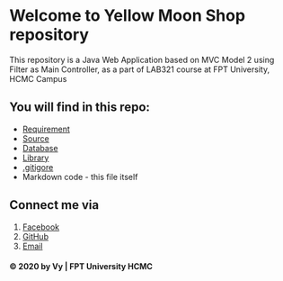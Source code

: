 # Welcome to Yellow Moon Shop repository
This repository is a Java Web Application based on MVC Model 2 using Filter as Main Controller, as a part of LAB321 course at FPT University, HCMC Campus

## You will find in this repo:
* [Requirement](https://github.com/vycao412/YellowMoonShop/blob/main/J3.L.P0011.-Yelow-Moon-Shop.pdf)
* [Source](https://github.com/vycao412/YellowMoonShop/tree/main/YellowMoonShop)
* [Database](https://github.com/vycao412/YellowMoonShop/blob/main/script.sql)
* [Library](https://github.com/vycao412/YellowMoonShop/tree/main/Library)
* [.gitigore](https://github.com/vycao412/YellowMoonShop/blob/main/.gitignore)
* Markdown code - this file itself

## Connect me via
1. [Facebook](https://www.facebook.com/profile.php?id=100010366447002)
2. [GitHub](https://github.com/vycao412)
3. [Email](caongocnhatvy2000@gmail.com)

#### © 2020 by Vy | FPT University HCMC

